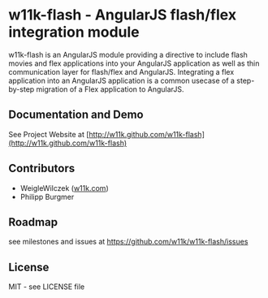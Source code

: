 # w11k-flash - AngularJS flash/flex integration module

w11k-flash is an AngularJS module providing a directive to include flash movies and flex applications into your AngularJS application as well as thin communication layer for flash/flex and AngularJS. Integrating a flex application into an AngularJS application is a common usecase of a step-by-step migration of a Flex application to AngularJS.


## Documentation and Demo

See Project Website at [http://w11k.github.com/w11k-flash](http://w11k.github.com/w11k-flash)


## Contributors

* WeigleWilczek ([w11k.com](http://www.w11k.com))
* Philipp Burgmer


## Roadmap

see milestones and issues at https://github.com/w11k/w11k-flash/issues


## License

MIT - see LICENSE file
